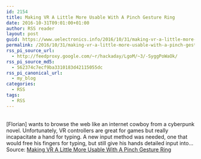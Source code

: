 ```yaml
---
id: 2154
title: Making VR A Little More Usable With A Pinch Gesture Ring
date: 2016-10-31T09:01:00+01:00
author: RSS reader
layout: post
guid: https://www.uelectronics.info/2016/10/31/making-vr-a-little-more-usable-with-a-pinch-gesture-ring/
permalink: /2016/10/31/making-vr-a-little-more-usable-with-a-pinch-gesture-ring/
rss_pi_source_url:
  - http://feedproxy.google.com/~r/hackaday/LgoM/~3/-SyggPoWaOk/
rss_pi_source_md5:
  - 562374c7ecf9ba3310183d42115055dc
rss_pi_canonical_url:
  - my_blog
categories:
  - RSS
tags:
  - RSS
---
```

&#013;  
[Florian] wants to browse the web like an internet cowboy from a cyberpunk novel. Unfortunately, VR controllers are great for games but really incapacitate a hand for typing. A new input method was needed, one that would free his fingers for typing, but still give his hands detailed input into…&#013;  
Source: <a href="http://feedproxy.google.com/~r/hackaday/LgoM/~3/-SyggPoWaOk/" target="_blank">Making VR A Little More Usable With A Pinch Gesture Ring</a>